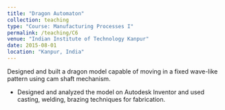 ```yaml
---
title: "Dragon Automaton"
collection: teaching
type: "Course: Manufacturing Processes I"
permalink: /teaching/C6
venue: "Indian Institute of Technology Kanpur"
date: 2015-08-01
location: "Kanpur, India"
---
```


Designed and built a dragon model capable of moving in a fixed wave-like pattern using cam shaft mechanism.
* Designed and analyzed the model on Autodesk Inventor and used casting, welding, brazing techniques for fabrication.